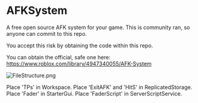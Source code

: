 # AFKSystem
A free open source AFK system for your game. This is community ran, so anyone can commit to this repo.

You accept this risk by obtaining the code within this repo. 

You can obtain the official, safe one here: https://www.roblox.com/library/4947340055/AFK-System

![FileStructure.png](https://swinsor.xyz/i/WF6iL3F.png)



Place 'TPs' in Workspace.
Place 'ExitAFK' and 'HitS' in ReplicatedStorage.
Place 'Fader' in StarterGui.
Place 'FaderScript' in ServerScriptService.
